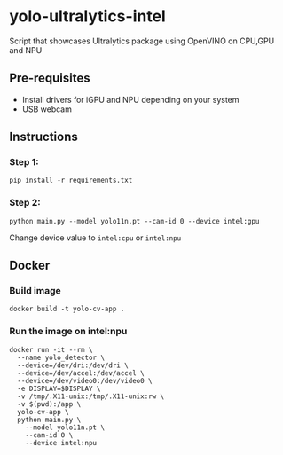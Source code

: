 # yolo-ultralytics-intel

Script that showcases Ultralytics package using OpenVINO on CPU,GPU and NPU

## Pre-requisites

- Install drivers for iGPU and NPU depending on your system
- USB webcam

## Instructions

### Step 1:

```
pip install -r requirements.txt
```

### Step 2:


```
python main.py --model yolo11n.pt --cam-id 0 --device intel:gpu
```

Change device value to `intel:cpu` or `intel:npu`

## Docker

### Build image

```
docker build -t yolo-cv-app .
```

### Run the image on intel:npu

```
docker run -it --rm \
  --name yolo_detector \
  --device=/dev/dri:/dev/dri \
  --device=/dev/accel:/dev/accel \
  --device=/dev/video0:/dev/video0 \
  -e DISPLAY=$DISPLAY \
  -v /tmp/.X11-unix:/tmp/.X11-unix:rw \
  -v $(pwd):/app \
  yolo-cv-app \
  python main.py \
    --model yolo11n.pt \
    --cam-id 0 \
    --device intel:npu
```



